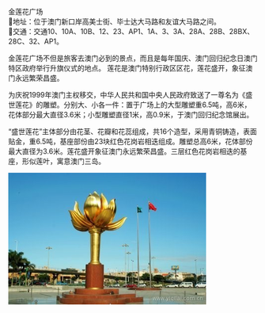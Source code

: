  金莲花广场  
📍地址：位于澳门新口岸高美士街、毕士达大马路和友谊大马路之间。   
🚌交通：交通10、10A、10B、12、23、AP1、1A、3、3A、28A、28B、28BX、28C、32、AP1。   
  
金莲花广场不但是旅客去澳门必到的景点，而且是每年国庆、澳门回归纪念日澳门特区政府举行升旗仪式的地点。  莲花是澳门特别行政区区花，莲花盛开，象征澳门永远繁荣昌盛。   
  
为庆祝1999年澳门主权移交，中华人民共和国中央人民政府致送了一尊名为《盛世莲花》的雕塑。分别大、小各一件：置于广场上的大型雕塑重6.5吨，高6米，花体部分最大直径3.6米；小型雕塑直径1米，高0.9米，于澳门回归纪念馆展出。   
  
“盛世莲花”主体部分由花茎、花瓣和花蕊组成，共16个造型，采用青铜铸造，表面贴金，重6.5吨，基座部份由23块红色花岗岩相迭组成。雕塑总高6米，花体部份最大直径为3.6米。莲花盛开象征澳门永远繁荣昌盛。三层红色花岗岩相迭的基座，形似莲叶，寓意澳门三岛。   
  
![](https://raw.githubusercontent.com/szqq0512/Pic/main/img/202201212101837.png)  